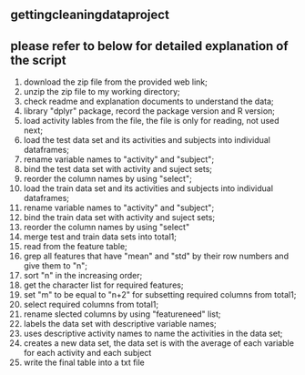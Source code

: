 ## gettingcleaningdataproject
## please refer to below for detailed explanation of the script

1) download the zip file from the provided web link;
2) unzip the zip file to my working directory;
3) check readme and explanation documents to understand the data;
4) library "dplyr" package, record the package version and R version;
5) load activity lables from the file, the file is only for reading, not used next;
6) load the test data set and its activities and subjects into individual dataframes;
7) rename variable names to "activity" and "subject";
8) bind the test data set with activity and suject sets;
9) reorder the column names by using "select";
10) load the train data set and its activities and subjects into individual dataframes;
11) rename variable names to "activity" and "subject";
12) bind the train data set with activity and suject sets;
13) reorder the column names by using "select"
14) merge test and train data sets into total1;
15) read from the feature table;
16) grep all features that have "mean" and "std" by their row numbers and give them to "n";
17) sort "n" in the increasing order;
18) get the character list for required features;
19) set "m" to be equal to "n+2" for subsetting required columns from total1;
20) select required columns from total1;
21) rename slected columns by using "featureneed" list;
22) labels the data set with descriptive variable names;
23) uses descriptive activity names to name the activities in the data set;
24) creates a new data set, the data set is with the average of each variable for each activity and each subject
25) write the final table into a txt file
